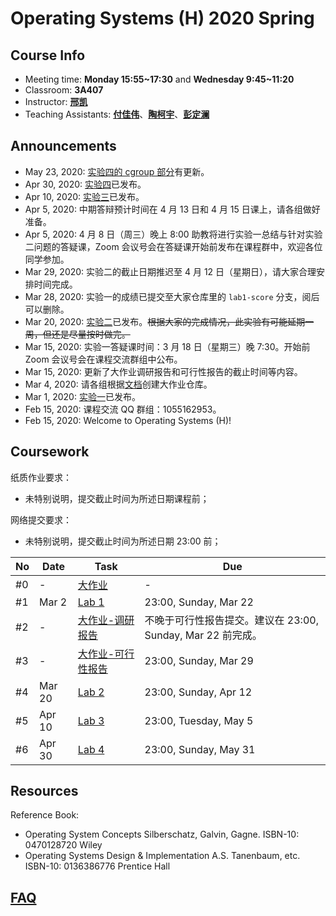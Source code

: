 # Operating Systems (H) 2020 Spring

## Course Info

- Meeting time: **Monday 15:55~17:30** and **Wednesday 9:45~11:20**
- Classroom: **3A407**
- Instructor: [**邢凯**](mailto:kxing@ustc.edu.cn)
- Teaching Assistants: [**付佳伟**](mailto:osh@ibugone.com)、[**陶柯宇**](mailto:taoky@mail.ustc.edu.cn)、[**彭定澜**](mailto:pengdinglan@mail.ustc.edu.cn)

## Announcements

- May 23, 2020: [实验四的 cgroup 部分](lab-4/cgroup/)有更新。
- Apr 30, 2020: [实验四](lab-4/)已发布。
- Apr 10, 2020: [实验三](lab-3/)已发布。
- Apr 5, 2020: 中期答辩预计时间在 4 月 13 日和 4 月 15 日课上，请各组做好准备。
- Apr 5, 2020: 4 月 8 日（周三）晚上 8:00 助教将进行实验一总结与针对实验二问题的答疑课，Zoom 会议号会在答疑课开始前发布在课程群中，欢迎各位同学参加。
- Mar 29, 2020: 实验二的截止日期推迟至 4 月 12 日（星期日），请大家合理安排时间完成。
- Mar 28, 2020: 实验一的成绩已提交至大家仓库里的 `lab1-score` 分支，阅后可以删除。
- Mar 20, 2020: [实验二](lab-2/)已发布。<s>根据大家的完成情况，此实验有可能延期一周，但还是尽量按时做完。</s>
- Mar 15, 2020: 实验一答疑课时间：3 月 18 日（星期三）晚 7:30。开始前 Zoom 会议号会在课程交流群组中公布。
- Mar 15, 2020: 更新了大作业调研报告和可行性报告的截止时间等内容。
- Mar 4, 2020: 请各组根据[文档](x/)创建大作业仓库。
- Mar 1, 2020: [实验一](lab-1/)已发布。
- Feb 15, 2020: 课程交流 QQ 群组：1055162953。
- Feb 15, 2020: Welcome to Operating Systems (H)!

## Coursework

纸质作业要求：

- 未特别说明，提交截止时间为所述日期课程前；

网络提交要求：

- 未特别说明，提交截止时间为所述日期 23:00 前；

| No   | Date   | Task            | Due |
| ---- | ------ | --------------- | ----|
| #0   | -      | [大作业](x/)    | -   |
| #1   | Mar 2  | [Lab 1](lab-1/) | 23:00, Sunday, Mar 22 |
| #2   | -  | [大作业-调研报告](x/) | 不晚于可行性报告提交。建议在 23:00, Sunday, Mar 22 前完成。 |
| #3   | -  | [大作业-可行性报告](x/) | 23:00, Sunday, Mar 29 |
| #4   | Mar 20 | [Lab 2](lab-2/) | 23:00, Sunday, Apr 12 |
| #5   | Apr 10 | [Lab 3](lab-3/) | 23:00, Tuesday, May 5 |
| #6   | Apr 30 | [Lab 4](lab-4/) | 23:00, Sunday, May 31 |

## Resources

Reference Book:

- Operating System Concepts Silberschatz, Galvin, Gagne. ISBN-10: 0470128720 Wiley
- Operating Systems Design & Implementation A.S. Tanenbaum, etc. ISBN-10: 0136386776 Prentice Hall

## [FAQ](faq/)
